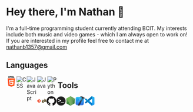 # Hey there, I'm Nathan 👋

I'm a full-time programming student currently attending BCIT. My interests include both music and video games - which I am always open to work on!
If you are interested in my profile feel free to contact me at [nathanb1357@gmail.com](https://nathanb1357@gmail.com)

## Languages
<img align="left" alt="HTML" width="28px" src="https://github.com/nathanb1357/nathanb1357/blob/main/Images/html.png" />
<img align="left" alt="CSS" width="28px" src="https://raw.githubusercontent.com/nathanb1357/nathanb1357/images/css.png" />
<img align="left" alt="JavaScript" width="28px" src="https://raw.githubusercontent.com/nathanb1357/nathanb1357/images/javascript.png" />
<img align="left" alt="Java" width="28px" src="https://raw.githubusercontent.com/nathanb1357/nathanb1357/images/java.png" />
<img align="left" alt="Python" width="28px" src="https://raw.githubusercontent.com/nathanb1357/nathanb1357/images/python.png" />

## Tools
<img align="left" alt="Git" width="26px" src="https://raw.githubusercontent.com/github/explore/80688e429a7d4ef2fca1e82350fe8e3517d3494d/topics/git/git.png" />
<img align="left" alt="GitHub" width="26px" src="https://raw.githubusercontent.com/github/explore/78df643247d429f6cc873026c0622819ad797942/topics/github/github.png" />
<img align="left" alt="Terminal" width="26px" src="https://raw.githubusercontent.com/github/explore/80688e429a7d4ef2fca1e82350fe8e3517d3494d/topics/terminal/terminal.png" />
<img align="left" alt="Node.js" width="26px" src="https://raw.githubusercontent.com/github/explore/80688e429a7d4ef2fca1e82350fe8e3517d3494d/topics/nodejs/nodejs.png" />
<img align="left" alt="XCode" width="26px" src="https://raw.githubusercontent.com/github/explore/80688e429a7d4ef2fca1e82350fe8e3517d3494d/topics/xcode/xcode.png" />
<img align="left" alt="Visual Studio Code" width="26px" src="https://raw.githubusercontent.com/github/explore/80688e429a7d4ef2fca1e82350fe8e3517d3494d/topics/visual-studio-code/visual-studio-code.png" />

<!--
**nathanb1357/nathanb1357** is a ✨ _special_ ✨ repository because its `README.md` (this file) appears on your GitHub profile.

Here are some ideas to get you started:

- 🔭 I’m currently working on ...
- 🌱 I’m currently learning ...
- 👯 I’m looking to collaborate on ...
- 🤔 I’m looking for help with ...
- 💬 Ask me about ...
- 📫 How to reach me: ...
- 😄 Pronouns: ...
- ⚡ Fun fact: ...
-->
